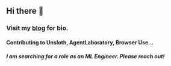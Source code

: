 ## Hi there 👋

### Visit my [blog](https://ninoristeski.github.io/) for bio.

#### Contributing to Unsloth, AgentLaboratory, Browser Use...

##### I am searching for a role as an ML Engineer. Please reach out!

